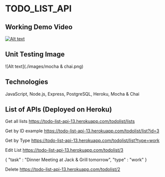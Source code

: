 # TODO_LIST_API

## Working Demo Video

[![Alt text](http://img.youtube.com/vi/7N1aWDu8KLw/maxresdefault.jpg)](https://youtu.be/7N1aWDu8KLw)

## Unit Testing Image

![Alt text](./images/mocha & chai.png)

## Technologies

JavaScript, Node.js, Express, PostgreSQL, Heroku, Mocha & Chai

## List of APIs (Deployed on Heroku)

Get all lists
https://todo-list-api-13.herokuapp.com/todolist/lists

Get by ID example
https://todo-list-api-13.herokuapp.com/todolist/list?id=3

Get by Type
https://todo-list-api-13.herokuapp.com/todolist/list?type=work

Edit List
https://todo-list-api-13.herokuapp.com/todolist/3

{
  "task" : "Dinner Meeting at Jack & Grill tomorrow",
  "type" : "work"
}

Delete
https://todo-list-api-13.herokuapp.com/todolist/2
